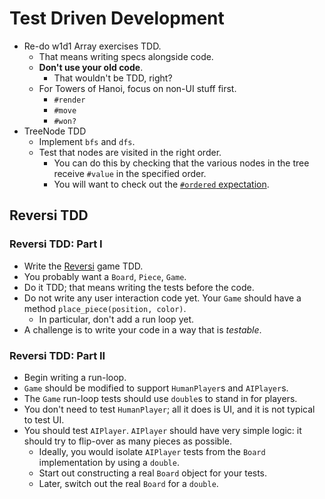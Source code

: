# Test Driven Development

* Re-do w1d1 Array exercises TDD.
    * That means writing specs alongside code.
    * **Don't use your old code**.
        * That wouldn't be TDD, right?
    * For Towers of Hanoi, focus on non-UI stuff first.
        * `#render`
        * `#move`
        * `#won?`
* TreeNode TDD
    * Implement `bfs` and `dfs`.
    * Test that nodes are visited in the right order.
        * You can do this by checking that the various nodes in the tree
          receive `#value` in the specified order.
        * You will want to check out the [`#ordered` expectation][rspec-doc].

[rspec-doc]: https://www.relishapp.com/rspec/rspec-mocks/docs/message-expectations

## Reversi TDD

### Reversi TDD: Part I
* Write the [Reversi][reversi] game TDD.
* You probably want a `Board`, `Piece`, `Game`.
* Do it TDD; that means writing the tests before the code.
* Do not write any user interaction code yet. Your `Game` should have a
  method `place_piece(position, color)`.
    * In particular, don't add a run loop yet.
* A challenge is to write your code in a way that is *testable*.

[reversi]: http://en.wikipedia.org/wiki/Reversi

### Reversi TDD: Part II
* Begin writing a run-loop.
* `Game` should be modified to support `HumanPlayer`s and `AIPlayer`s.
* The `Game` run-loop tests should use `double`s to stand in for players.
* You don't need to test `HumanPlayer`; all it does is UI, and it is not
  typical to test UI.
* You should test `AIPlayer`. `AIPlayer` should have very simple logic:
  it should try to flip-over as many pieces as possible.
    * Ideally, you would isolate `AIPlayer` tests from the `Board`
      implementation by using a `double`.
    * Start out constructing a real `Board` object for your tests.
    * Later, switch out the real `Board` for a `double`.
